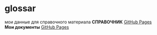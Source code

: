 # glossar
мои данные для справочного материала
 **СПРАВОЧНИК**
 [GitHub Pages](https://docs.github.com/ru/get-started/writing-on-github/getting-started-with-writing-and-formatting-on-github/basic-writing-and-formatting-syntax)
**Мои документы**
[GitHub Pages](Rif.html)
